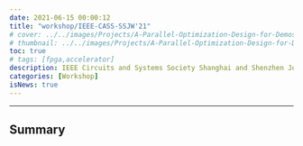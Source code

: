 ```yaml
---
date: 2021-06-15 00:00:12
title: "workshop/IEEE-CASS-SSJW'21"
# cover: ../../images/Projects/A-Parallel-Optimization-Design-for-Demosaicing&RISC-V-CPU-on-FPGA/half-flow.svg
# thumbnail: ../../images/Projects/A-Parallel-Optimization-Design-for-Demosaicing&RISC-V-CPU-on-FPGA/dema.svg
toc: true
# tags: [fpga,accelerator]
description: IEEE Circuits and Systems Society Shanghai and Shenzhen Joint Workshop
categories: [Workshop]
isNews: true
---
```

***
## Summary
